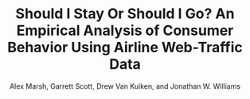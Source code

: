 ---
permalink: /papers/EOT2025/
pdf: "files/research/papers/ShouldIStayOrShouldIGo.pdf"
author: "Alex Marsh, Garrett Scott, Drew Van Kuiken, and Jonathan W. Williams"
title: "Should I Stay Or Should I Go? An Empirical Analysis of Consumer Behavior Using Airline Web-Traffic Data"
description: 'Download "Should I Stay Or Should I Go? An Empirical Analysis of Consumer Behavior Using Airline Web-Traffic Data" by Alex MArsh, Garrett Scott Drew Van Kuiken, and Jonathan W. Williams'
image: "https://alexmarsh.io/files/images/adult_ndo_pdf.png"
---